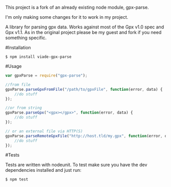 This project is a fork of an already existing node module, gpx-parse. 

I'm only making some changes for it to work in my project.

A library for parsing gpx data. Works against most of the Gpx v1.0 spec and Gpx v1.1. As in the original project please be my guest and fork if you need something specific.


#Installation

	$ npm install viade-gpx-parse

#Usage


```javascript
var gpxParse = require("gpx-parse");

//from file
gpxParse.parseGpxFromFile("/path/to/gpxFile", function(error, data) {
	//do stuff
});

//or from string
gpxParse.parseGpx("<gpx></gpx>", function(error, data) {
	//do stuff
});

// or an external file via HTTP(S)
gpxParse.parseRemoteGpxFile("http://host.tld/my.gpx", function(error, data) {
    //do stuff
});

```

#Tests

Tests are written with nodeunit. To test make sure you have the dev dependencies installed and just run:

	$ npm test
